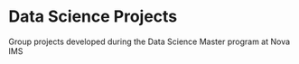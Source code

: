 # Data Science Projects
Group projects developed during the Data Science Master program at Nova IMS
